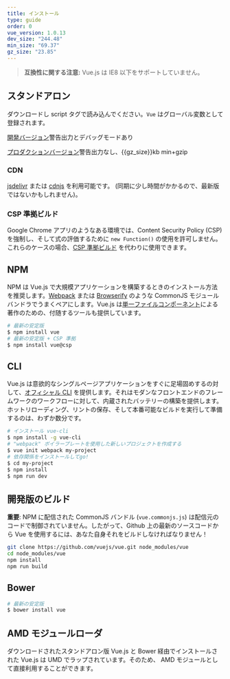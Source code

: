 ```yaml
---
title: インストール
type: guide
order: 0
vue_version: 1.0.13
dev_size: "244.48"
min_size: "69.37"
gz_size: "23.85"
---
```


> **互換性に関する注意:** Vue.js は IE8 以下をサポートしていません。

## スタンドアロン

ダウンロードし script タグで読み込んでください。`Vue` はグローバル変数として登録されます。

<div id="downloads">
<a class="button" href="/js/vue.js" download>開発バージョン</a><span class="light info">警告出力とデバッグモードあり</span>

<a class="button" href="/js/vue.min.js" download>プロダクションバージョン</a><span class="light info">警告出力なし、{{gz_size}}kb min+gzip</span>
</div>

### CDN

 [jsdelivr](//cdn.jsdelivr.net/vue/{{vue_version}}/vue.min.js) または [cdnjs](//cdnjs.cloudflare.com/ajax/libs/vue/{{vue_version}}/vue.min.js) を利用可能です。 (同期に少し時間がかかるので、最新版ではないかもしれません)。

### CSP 準拠ビルド

Google Chrome アプリのようなある環境では、Content Security Policy (CSP) を強制し、そして式の評価するために `new Function()` の使用を許可しません。これらのケースの場合、[CSP 準拠ビルド](https://github.com/vuejs/vue/tree/csp/dist) を代わりに使用できます。

## NPM

NPM は Vue.js で大規模アプリケーションを構築するときのインストール方法を推奨します。[Webpack](http://webpack.github.io/) または [Browserify](http://browserify.org/) のような CommonJS モジュールバンドラでうまくペアにします。Vue.js は[単一ファイルコンポーネント](application.html#Single_File_Components)による著作のための、付随するツールも提供しています。

``` bash
# 最新の安定版
$ npm install vue
# 最新の安定版 + CSP 準拠
$ npm install vue@csp
```

## CLI

Vue.js は意欲的なシングルページアプリケーションをすぐに足場固めするの対して、[オフィシャル CLI](https://github.com/vuejs/vue-cli) を提供します。それはモダンなフロントエンドのフレームワークのワークフローに対して、内蔵されたバッテリーの構築を提供します。ホットリローディング、リントの保存、そして本番可能なビルドを実行して準備するのは、わずか数分です。

``` bash
# インストール vue-cli
$ npm install -g vue-cli
# "webpack" ボイラープレートを使用した新しいプロジェクトを作成する
$ vue init webpack my-project
# 依存関係をインストールしてgo!
$ cd my-project
$ npm install
$ npm run dev
```

## 開発版のビルド

**重要**: NPM に配信された CommonJS バンドル (`vue.commonjs.js`) は配信元のコードで制御されていません。したがって、Github 上の最新のソースコードから Vue を使用するには、あなた自身それをビルドしなければなりません！

``` bash
git clone https://github.com/vuejs/vue.git node_modules/vue
cd node_modules/vue
npm install
npm run build
```

## Bower

``` bash
# 最新の安定版
$ bower install vue
```

## AMD モジュールローダ
ダウンロードされたスタンドアロン版 Vue.js と Bower 経由でインストールされた Vue.js は UMD でラップされています。そのため、 AMD モジュールとして直接利用することができます。

